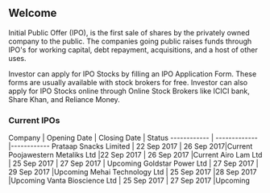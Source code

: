 ## Welcome

Initial Public Offer (IPO), is the first sale of shares by the privately owned company to the public. The companies going public raises funds through IPO's for working capital, debt repayment, acquisitions, and a host of other uses. 

Investor can apply for IPO Stocks by filling an IPO Application Form. These forms are usually available with stock brokers for free. Investor can also apply for IPO Stocks online through Online Stock Brokers like ICICI bank, Share Khan, and Reliance Money.

### Current IPOs

Company | Opening Date | Closing Date | Status
------------ | ------------- |------------
Prataap Snacks Limited | 22 Sep 2017 | 26 Sep	2017|Current
Poojawestern Metaliks Ltd |22 Sep 2017 | 26 Sep 2017	|Current
Airo Lam Ltd | 25 Sep 2017	| 27 Sep 2017	| Upcoming
Goldstar Power Ltd | 27 Sep 2017	| 29 Sep 2017	|Upcoming
Mehai Technology Ltd | 25 Sep 2017	|28 Sep 2017	|Upcoming
Vanta Bioscience Ltd | 25 Sep 2017	| 27 Sep 2017	|Upcoming
